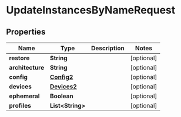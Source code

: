 

# UpdateInstancesByNameRequest

## Properties

Name | Type | Description | Notes
------------ | ------------- | ------------- | -------------
**restore** | **String** |  |  [optional]
**architecture** | **String** |  |  [optional]
**config** | [**Config2**](Config2.md) |  |  [optional]
**devices** | [**Devices2**](Devices2.md) |  |  [optional]
**ephemeral** | **Boolean** |  |  [optional]
**profiles** | **List&lt;String&gt;** |  |  [optional]



